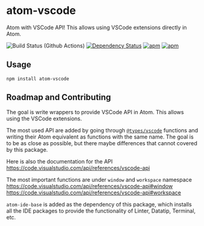 # atom-vscode

Atom with VSCode API! This allows using VSCode extensions directly in Atom.

![Build Status (Github Actions)](https://github.com/atom-ide-community/atom-vscode/workflows/CI/badge.svg)
[![Dependency Status](https://david-dm.org/atom-ide-community/atom-vscode.svg)](https://david-dm.org/atom-ide-community/atom-vscode)
[![apm](https://img.shields.io/apm/dm/atom-vscode.svg)](https://github.com/atom-ide-community/atom-vscode)
[![apm](https://img.shields.io/apm/v/atom-vscode.svg)](https://github.com/atom-ide-community/atom-vscode)

## Usage

```
npm install atom-vscode
```

## Roadmap and Contributing
The goal is write wrappers to provide VSCode API in Atom. This allows using the VSCode extensions.

The most used API are added by going through [`@types/vscode`](https://github.com/DefinitelyTyped/DefinitelyTyped/blob/master/types/vscode/index.d.ts) functions and writing their Atom equivalent as  functions with the same name. The goal is to be as close as possible, but there maybe differences that cannot covered by this package.

Here is also the documentation for the API
https://code.visualstudio.com/api/references/vscode-api

The most important functions are under `window` and `workspace` namespace
https://code.visualstudio.com/api/references/vscode-api#window
https://code.visualstudio.com/api/references/vscode-api#workspace

`atom-ide-base` is added as the dependency of this package, which installs all the IDE packages to provide the functionality of Linter, Datatip, Terminal, etc.
